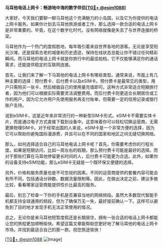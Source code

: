 **马耳他电话上网卡：畅游地中海的数字伴侣[[TG💪+ @esim1088](https://t.me/s/esim1088)]**

大家好，今天我们要聊一聊马耳他这个充满魅力的小岛国，以及它为你提供的电话上网卡服务。如果你计划去马耳他旅游或者工作，那么选择一款合适的电话上网卡是非常重要的。毕竟，在这个数字化时代，没有网络就像是失去了与世界连接的桥梁。

马耳他作为一个热门的度假胜地，每年吸引着来自世界各地的游客。无论是享受阳光沙滩，还是探索古老的城堡和历史遗迹，保持在线状态总能让你不错过任何精彩瞬间。而马耳他的电话上网卡就是你旅行中的最佳拍档，它不仅能够满足你的通话需求，还能提供稳定的互联网连接。

首先，让我们来了解一下马耳他的电话上网卡有哪些类型。通常来说，市面上有几种主要的选择：预付费卡、后付费卡以及eSIM卡。预付费卡是最常见的类型，用户只需购买一张卡，然后根据自己的使用量充值即可。这种方式非常适合短期旅行者，因为他们可以根据实际需要灵活调整费用。而后付费卡则更适合长期居住或工作的用户，因为它允许用户先使用服务再支付账单，但需要一定的信用记录或银行账户支持。

说到eSIM卡，这是近年来非常流行的一种新型SIM卡形式。eSIM卡不需要实体卡片，而是通过电子方式直接下载到设备中。这意味着你可以轻松切换运营商，无需更换物理SIM卡。对于经常出国的人来说，eSIM卡是一个非常方便的选择，因为它可以帮助你避免国际漫游费，并且可以在不同的国家和地区之间无缝切换网络。

那么，如何选择适合自己的马耳他电话上网卡呢？首先，你需要考虑你的行程长度。如果是短期访问，比如一周左右的假期，那么预付费卡可能是最好的选择。而对于那些打算在马耳他停留更长时间的人，后付费卡可能更为合适。此外，如果你的设备支持eSIM功能，那么eSIM卡无疑是一个既环保又便捷的选择。

另外，价格和服务质量也是不可忽视的因素。不同的运营商提供的套餐内容可能会有所不同，包括通话分钟数、数据流量限制等。因此，在做出决定之前，建议多做比较，看看哪家运营商能提供性价比最高的服务。

最后，别忘了检查一下你的手机是否兼容当地的网络频段。虽然大多数现代智能手机都支持全球通用的频段，但为了确保万无一失，最好提前确认一下。这样可以避免到了目的地才发现手机无法正常使用的情况。

总之，无论你是来马耳他短暂度假还是长期居住，拥有一张合适的电话上网卡都能让您的旅程更加顺畅愉快。希望这篇文章能帮助您更好地了解马耳他的电话上网卡市场，并找到最适合自己的那一款。祝您旅途愉快！

[[TG💪+ @esim1088](https://t.me/s/esim1088) ![Image](https://i.postimg.cc/4NQfJmqS/Snipaste-2025-05-13-00-14-12.png)]